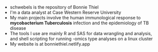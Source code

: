- schwebels is the repository of Bonnie Thiel
- I'm a data analyst at Case Western Reserve University
- My main projects involve the human immunological response to **mycobacterium Tuberculosis** infection and the epidemiology of TB disease
- The tools I use are mainly R and SAS for data wrangling and analysis, and shell scripting for running -omics type analyses on a linux cluster
- My website is at bonniethiel.netlify.app

<!---
schwebels/schwebels is a ✨ special ✨ repository because its `README.md` (this file) appears on your GitHub profile.
You can click the Preview link to take a look at your changes.
--->
